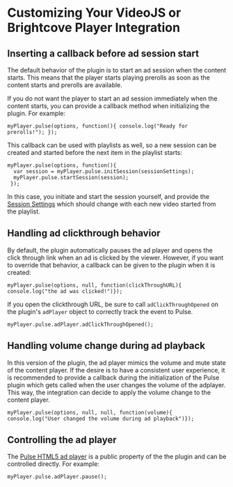 # Customizing Your VideoJS or Brightcove Player Integration

## Inserting a callback before ad session start

The default behavior of the plugin is to start an ad session when the content starts. This means that the player starts playing prerolls as soon as the content starts and prerolls are available.

If you do not want the player to start an ad session immediately when the content starts, you can provide a callback method when initializing the plugin. For example:
```
myPlayer.pulse(options, function(){ console.log("Ready for prerolls!"); });
```

This callback can be used with playlists as well, so a new session can be created and started before the next item in the playlist starts:
```
myPlayer.pulse(options, function(){
  var session = myPlayer.pulse.initSession(sessionSettings);
  myPlayer.pulse.startSession(session);
 });
```
In this case, you initiate and start the session yourself, and provide the [Session Settings](options-settings.md#session-settings) which should change with each new video started from the playlist.

## Handling ad clickthrough behavior

By default, the plugin automatically pauses the ad player and opens the click through link when an ad is clicked by the viewer. However, if you want to override that behavior, a callback can be given to the plugin when it is created:
```
myPlayer.pulse(options, null, function(clickThroughURL){ console.log("the ad was clicked!")});
```

If you open the clickthrough URL, be sure to call `adClickThroughOpened` on the plugin's `adPlayer` object to correctly track the event to Pulse.
```
myPlayer.pulse.adPlayer.adClickThroughOpened();
```

## Handling volume change during ad playback 

In this version of the plugin, the ad player mimics the volume and mute state of the content player. If the desire is to have a consistent user experience, it is recommended to provide a callback during the initialization of the Pulse plugin which gets called when the user changes the volume of the adplayer. This way, the integration can decide to apply the volume change to the content player.
```
myPlayer.pulse(options, null, null, function(volume){ console.log("User changed the volume during ad playback")});
```

## Controlling the ad player

The [Pulse HTML5 ad player](http://pulse-sdks.videoplaza.com/pulse-html5/latest/OO.Pulse.AdPlayerController.html) is a public property of the the plugin and can be controlled directly. For example:
```
myPlayer.pulse.adPlayer.pause();
```
